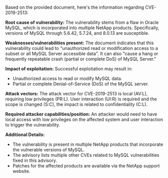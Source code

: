 Based on the provided document, here's the information regarding CVE-2019-2513:

**Root cause of vulnerability:**
The vulnerability stems from a flaw in Oracle MySQL, which is incorporated into multiple NetApp products. Specifically, versions of MySQL through 5.6.42, 5.7.24, and 8.0.13 are susceptible.

**Weaknesses/vulnerabilities present:**
The document indicates that this vulnerability could lead to "unauthorized read or modification access to a subset or all MySQL Server accessible data". It can also "cause a hang or frequently repeatable crash (partial or complete DoS) of MySQL Server."

**Impact of exploitation:**
Successful exploitation may result in:
* Unauthorized access to read or modify MySQL data.
* Partial or complete Denial-of-Service (DoS) of the MySQL server.

**Attack vectors:**
The attack vector for CVE-2019-2513 is local (AV:L), requiring low privileges (PR:L). User interaction (UI:R) is required and the scope is changed (S:C), the impact is related to confidentiality (C:L).

**Required attacker capabilities/position:**
An attacker would need to have local access with low privileges on the affected system and user interaction to trigger the vulnerability.

**Additional Details:**
* The vulnerability is present in multiple NetApp products that incorporate the vulnerable versions of MySQL.
* The advisory lists multiple other CVEs related to MySQL vulnerabilities fixed in this advisory.
* Patches for the affected products are available via the NetApp support website.